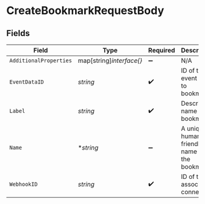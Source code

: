 # CreateBookmarkRequestBody


## Fields

| Field                                          | Type                                           | Required                                       | Description                                    |
| ---------------------------------------------- | ---------------------------------------------- | ---------------------------------------------- | ---------------------------------------------- |
| `AdditionalProperties`                         | map[string]*interface{}*                       | :heavy_minus_sign:                             | N/A                                            |
| `EventDataID`                                  | *string*                                       | :heavy_check_mark:                             | ID of the event data to bookmark               |
| `Label`                                        | *string*                                       | :heavy_check_mark:                             | Descriptive name of the bookmark               |
| `Name`                                         | **string*                                      | :heavy_minus_sign:                             | A unique, human-friendly name for the bookmark |
| `WebhookID`                                    | *string*                                       | :heavy_check_mark:                             | ID of the associated connection                |